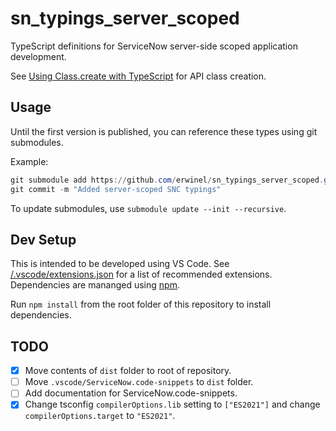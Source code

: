 # sn_typings_server_scoped

TypeScript definitions for ServiceNow server-side scoped application development.

See [Using Class.create with TypeScript](./dist/$$class.md) for API class creation.

## Usage

Until the first version is published, you can reference these types using git submodules.

Example:

```powershell
git submodule add https://github.com/erwinel/sn_typings_server_scoped.git types/snc
git commit -m "Added server-scoped SNC typings"
```

To update submodules, use `submodule update --init --recursive`.

## Dev Setup

This is intended to be developed using VS Code. See [/.vscode/extensions.json](./.vscode/extensions.json) for a list of recommended extensions. Dependencies are mananged using [npm](https://www.npmjs.com/).

Run `npm install` from the root folder of this repository to install dependencies.

## TODO

- [X] Move contents of `dist` folder to root of repository.
- [ ] Move `.vscode/ServiceNow.code-snippets` to `dist` folder.
- [ ] Add documentation for ServiceNow.code-snippets.
- [X] Change tsconfig `compilerOptions.lib` setting to `["ES2021"]` and change `compilerOptions.target` to `"ES2021"`.
